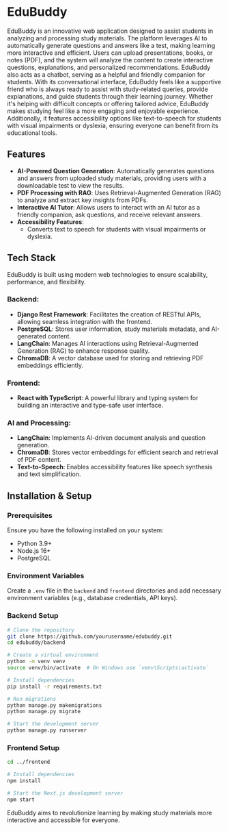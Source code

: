 # EduBuddy

EduBuddy is an innovative web application designed to assist students in analyzing and processing study materials. The platform leverages AI to automatically generate questions and answers like a test, making learning more interactive and efficient. Users can upload presentations, books, or notes (PDF), and the system will analyze the content to create interactive questions, explanations, and personalized recommendations. EduBuddy also acts as a chatbot, serving as a helpful and friendly companion for students. With its conversational interface, EduBuddy feels like a supportive friend who is always ready to assist with study-related queries, provide explanations, and guide students through their learning journey. Whether it's helping with difficult concepts or offering tailored advice, EduBuddy makes studying feel like a more engaging and enjoyable experience. Additionally, it features accessibility options like text-to-speech for students with visual impairments or dyslexia, ensuring everyone can benefit from its educational tools.

## Features

- **AI-Powered Question Generation**: Automatically generates questions and answers from uploaded study materials, providing users with a downloadable test to view the results.
- **PDF Processing with RAG**: Uses Retrieval-Augmented Generation (RAG) to analyze and extract key insights from PDFs.
- **Interactive AI Tutor**: Allows users to interact with an AI tutor as a friendly companion, ask questions, and receive relevant answers.
- **Accessibility Features**:
  - Converts text to speech for students with visual impairments or dyslexia.

## Tech Stack
EduBuddy is built using modern web technologies to ensure scalability, performance, and flexibility.

### Backend:
- **Django Rest Framework**: Facilitates the creation of RESTful APIs, allowing seamless integration with the frontend.
- **PostgreSQL**: Stores user information, study materials metadata, and AI-generated content.
- **LangChain**: Manages AI interactions using Retrieval-Augmented Generation (RAG) to enhance response quality.
- **ChromaDB**: A vector database used for storing and retrieving PDF embeddings efficiently.

### Frontend:
- **React with TypeScript**: A powerful library and typing system for building an interactive and type-safe user interface.

### AI and Processing:
- **LangChain**: Implements AI-driven document analysis and question generation.
- **ChromaDB**: Stores vector embeddings for efficient search and retrieval of PDF content.
- **Text-to-Speech**: Enables accessibility features like speech synthesis and text simplification.

## Installation & Setup

### Prerequisites
Ensure you have the following installed on your system:
- Python 3.9+
- Node.js 16+
- PostgreSQL

### Environment Variables
Create a `.env` file in the `backend` and `frontend` directories and add necessary environment variables (e.g., database credentials, API keys).

### Backend Setup
```bash
# Clone the repository
git clone https://github.com/yourusername/edubuddy.git
cd edubuddy/backend

# Create a virtual environment
python -m venv venv
source venv/bin/activate  # On Windows use `venv\Scripts\activate`

# Install dependencies
pip install -r requirements.txt

# Run migrations
python manage.py makemigrations
python manage.py migrate

# Start the development server
python manage.py runserver
```

### Frontend Setup
```bash
cd ../frontend

# Install dependencies
npm install

# Start the Next.js development server
npm start
```

EduBuddy aims to revolutionize learning by making study materials more interactive and accessible for everyone.

